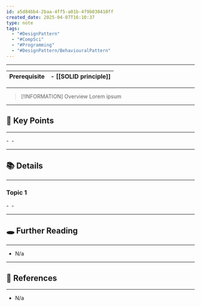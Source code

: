 ```yaml
---
id: a5d84bb4-2baa-4ff5-a01b-4f9b030410ff
created_date: 2025-04-07T16:10:37
type: note
tags:
  - "#DesignPattern"
  - "#CompSci"
  - "#Programming"
  - "#DesignPattern/BehaviouralPattern"
---
```

---

| Prerequisite | - [[SOLID principle]] |
| ------------ | --------------------- |

---
> [!INFORMATION] Overview
> Lorem ipsum

---
## 📌 Key Points
---

- 
- 

---
## 📚 Details
---
### Topic 1
- 
- 

---
## 🕳️ Further Reading
---
- N/a


---
## 🔗 References
---
- N/a
